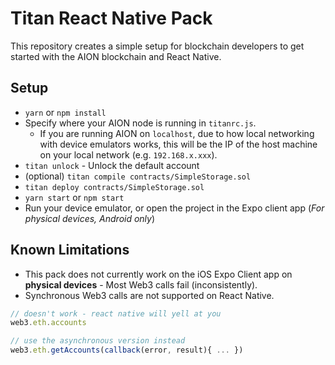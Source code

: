 # Titan React Native Pack

This repository creates a simple setup for blockchain developers to get started with the AION blockchain and React Native.

## Setup

- `yarn` or `npm install`
- Specify where your AION node is running in `titanrc.js`.
  - If you are running AION on `localhost`, due to how local networking with device emulators works, this will be the IP of the host machine on your local network (e.g. `192.168.x.xxx`).
- `titan unlock` - Unlock the default account
- (optional) `titan compile contracts/SimpleStorage.sol`
- `titan deploy contracts/SimpleStorage.sol`
- `yarn start` or `npm start`
- Run your device emulator, or open the project in the Expo client app (_For physical devices, Android only_)

## Known Limitations

- This pack does not currently work on the iOS Expo Client app on **physical devices** - Most Web3 calls fail (inconsistently).
- Synchronous Web3 calls are not supported on React Native.

```javascript
// doesn't work - react native will yell at you
web3.eth.accounts

// use the asynchronous version instead
web3.eth.getAccounts(callback(error, result){ ... })
```
